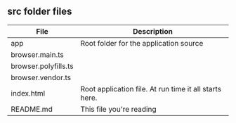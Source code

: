 ## src folder files

| File | Description |
---|---
app | Root folder for the application source
browser.main.ts |
browser.polyfills.ts |
browser.vendor.ts |
index.html | Root application file. At run time it all starts here.
README.md | This file you're reading
